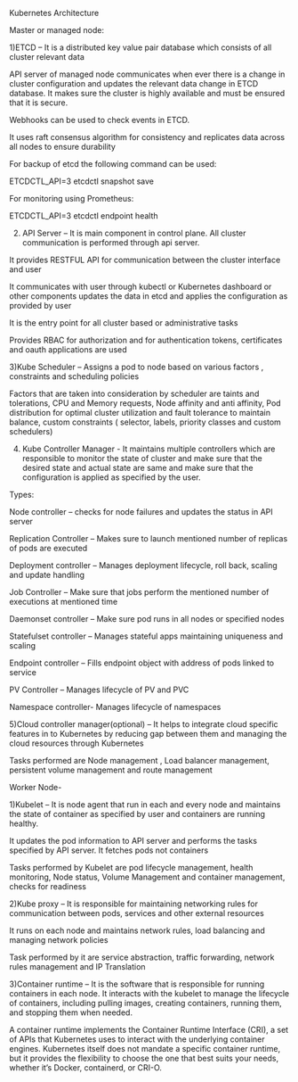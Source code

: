 Kubernetes Architecture

Master or managed node:

1)ETCD – It is a distributed  key value pair database which consists of all cluster relevant data

API server of managed node communicates when ever there is a change in cluster configuration and updates the relevant data change in ETCD database. It makes sure the cluster is highly available and must be ensured that it is secure. 

Webhooks can be used to check events in ETCD.

It uses raft consensus algorithm for consistency and replicates data across all nodes to ensure durability

For backup of etcd the following command can be used:

ETCDCTL_API=3 etcdctl snapshot save <backup-file>

For monitoring using Prometheus:

ETCDCTL_API=3 etcdctl endpoint health

2) API Server – It is main component in control plane. All cluster communication is performed through api server. 

It provides RESTFUL API for communication between the cluster interface and user

It communicates with user through kubectl or Kubernetes dashboard or other components updates the data in etcd and applies the configuration as provided by user

It is the entry point for all cluster based or administrative tasks

Provides RBAC for authorization and for authentication tokens, certificates and oauth applications are used

3)Kube Scheduler – Assigns a pod to node based on various factors , constraints and scheduling policies

Factors that are taken into consideration by scheduler are taints and tolerations, CPU and Memory requests, Node affinity and anti affinity, Pod distribution for optimal cluster utilization and fault tolerance to maintain balance, custom constraints ( selector, labels, priority classes and custom schedulers)

4) Kube Controller Manager -  It maintains multiple controllers which are responsible to monitor the state of cluster and make sure that the desired state and actual state are same and make sure that the configuration is applied as specified by the user.

Types:

Node controller – checks for node failures and updates the status in API server

Replication Controller – Makes sure to launch mentioned number of replicas of pods are executed

Deployment controller – Manages deployment lifecycle, roll back, scaling and update handling

Job Controller – Make sure that jobs perform the mentioned number of executions at mentioned time

Daemonset controller – Make sure pod runs in all nodes or specified nodes

Statefulset controller – Manages stateful apps maintaining uniqueness and scaling

Endpoint controller – Fills endpoint object with address of pods linked to service

PV Controller – Manages lifecycle of PV and PVC

Namespace controller- Manages lifecycle of namespaces

5)Cloud controller manager(optional) – It helps to integrate cloud specific features in to Kubernetes by reducing gap between them and managing the cloud resources through Kubernetes

Tasks performed are Node management , Load balancer management, persistent volume management and route management

Worker Node-

1)Kubelet – It is node agent that run in each and every node and maintains the state of container as specified by user and containers are running healthy.

It updates the pod information to API server and performs the tasks specified by API server. It fetches pods not containers

Tasks performed by Kubelet are pod lifecycle management, health monitoring, Node status, Volume Management and container management, checks for readiness

2)Kube proxy – It is responsible for maintaining networking rules for communication between pods, services and other external resources

It runs on each node and maintains network rules, load balancing and managing network policies

Task performed by it are service abstraction, traffic forwarding, network rules management and IP Translation

3)Container runtime – It is the software that is responsible for running containers in each node. It interacts with the kubelet to manage the lifecycle of containers, including pulling images, creating 
containers, running them, and stopping them when needed.

A container runtime implements the Container Runtime Interface (CRI), a set of APIs that Kubernetes uses to interact with the underlying container engines. Kubernetes itself does not mandate a specific container 
runtime, but it provides the flexibility to choose the one that best suits your needs, whether it’s Docker, containerd, or CRI-O.


